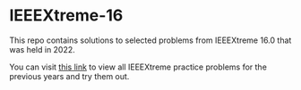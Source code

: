 # IEEEXtreme-16
This repo contains solutions to selected problems from IEEEXtreme 16.0 that was held in 2022.

You can visit [this link](https://csacademy.com/ieeextreme-practice/tasks) to view all IEEEXtreme practice problems for the previous years and try them out.
